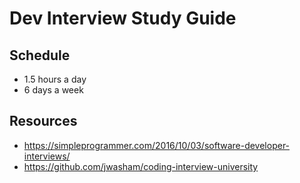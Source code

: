 # Dev Interview Study Guide

## Schedule

- 1.5 hours a day
- 6 days a week

## Resources

- https://simpleprogrammer.com/2016/10/03/software-developer-interviews/
- https://github.com/jwasham/coding-interview-university
